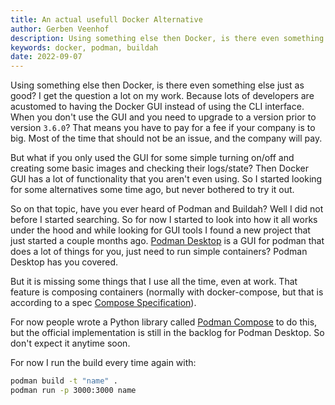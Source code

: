 ```yaml
---
title: An actual usefull Docker Alternative
author: Gerben Veenhof
description: Using something else then Docker, is there even something else just as good? I get the question a lot on my work.
keywords: docker, podman, buildah
date: 2022-09-07
---
```


Using something else then Docker, is there even something else just as good? I get the question a lot on my work. Because lots of developers are acustomed to having the Docker GUI instead of using the CLI interface.
When you don't use the GUI and you need to upgrade to a version prior to version `3.6.0`? That means you have to pay for a fee if your company is to big. Most of the time that should not be an issue, and the company will pay.

But what if you only used the GUI for some simple turning on/off and creating some basic images and checking their logs/state? Then Docker GUI has a lot of functionality that you aren't even using. So I started looking for some alternatives some time ago, but never bothered to try it out.

So on that topic, have you ever heard of Podman and Buildah? Well I did not before I started searching. So for now I started to look into how it all works under the hood and while looking for GUI tools I found a new project that just started a couple months ago. [Podman Desktop](https://podman-desktop.io/) is a GUI for podman that does a lot of things for you, just need to run simple containers? Podman Desktop has you covered.

But it is missing some things that I use all the time, even at work. That feature is composing containers (normally with docker-compose, but that is according to a spec [Compose Specification](https://github.com/compose-spec/compose-spec/blob/master/spec.md)).

For now people wrote a Python library called [Podman Compose](https://github.com/containers/podman-compose) to do this, but the official implementation is still in the backlog for Podman Desktop. So don't expect it anytime soon.

For now I run the build every time again with:

```bash
podman build -t "name" .
podman run -p 3000:3000 name
```
